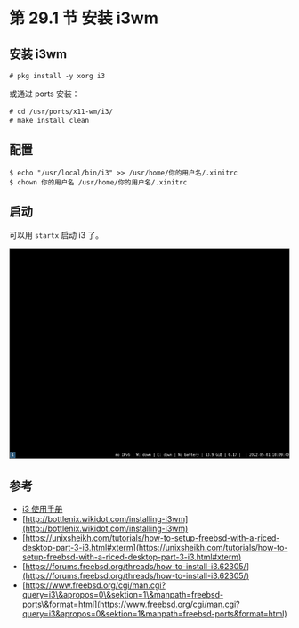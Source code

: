 # 第 29.1 节 安装 i3wm

## 安装 i3wm

```
# pkg install -y xorg i3
```

或通过 ports 安装：

```
# cd /usr/ports/x11-wm/i3/
# make install clean
```

## 配置

```
$ echo "/usr/local/bin/i3" >> /usr/home/你的用户名/.xinitrc
$ chown 你的用户名 /usr/home/你的用户名/.xinitrc
```

## 启动

可以用 `startx` 启动 i3 了。

![](../.gitbook/assets/i3wm_preview.png)

## 参考

- [i3 使用手册](https://www.freebsd.org/cgi/man.cgi?query=i3&apropos=0&sektion=1&manpath=freebsd-ports&format=html)
- [http://bottlenix.wikidot.com/installing-i3wm](http://bottlenix.wikidot.com/installing-i3wm)
- [https://unixsheikh.com/tutorials/how-to-setup-freebsd-with-a-riced-desktop-part-3-i3.html#xterm](https://unixsheikh.com/tutorials/how-to-setup-freebsd-with-a-riced-desktop-part-3-i3.html#xterm)
- [https://forums.freebsd.org/threads/how-to-install-i3.62305/](https://forums.freebsd.org/threads/how-to-install-i3.62305/)
- [https://www.freebsd.org/cgi/man.cgi?query=i3\&apropos=0\&sektion=1\&manpath=freebsd-ports\&format=html](https://www.freebsd.org/cgi/man.cgi?query=i3&apropos=0&sektion=1&manpath=freebsd-ports&format=html)